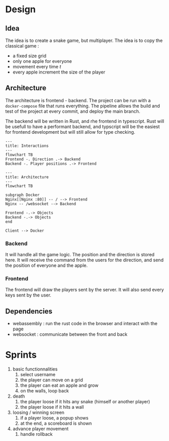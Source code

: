 # Design

## Idea
The idea is to create a snake game, but multiplayer. The idea is to copy the classical game :
- a fixed size grid
- only one apple for everyone
- movement every time $t$
- every apple increment the size of the player

## Architecture
The architecture is frontend - backend. The project can be run with a `docker-compose` file that runs everything. The pipeline allows the build and test of the project at every commit, and deploy the main branch.

The backend will be written in Rust, and rhe frontend in typescript. Rust will be usefull to have a performant backend, and typscript will be the easiest for frontend development but will still allow for type checking.

```mermaid
---
title: Interactions
---
flowchart TB
Frontend -. Direction .-> Backend
Backend -. Player positions .-> Frontend
```

```mermaid
---
title: Architecture
---
flowchart TB

subgraph Docker
Nginx[[Nginx :80]] -- / --> Frontend
Nginx -- /websocket --> Backend

Frontend -.-> Objects
Backend -.-> Objects
end

Client --> Docker

```

### Backend
It will handle all the game logic. The position and the direction is stored here. It will receive the command from the users for the direction, and send the position of everyone and the apple.

### Frontend
The frontend will draw the players sent by the server. It will also send every keys sent by the user.

## Dependencies
- webassembly : run the rust code in the browser and interact with the page
- websocket : communicate between the front and back

# Sprints
1. basic functionnalities
    1. select username
    1. the player can move on a grid
    2. the player can eat an apple and grow
    3. on the walls, loop back
2. death
    1. the player loose if it hits any snake (himself or another player)
    2. the player loose if it hits a wall
3. loosing / winning screen
    1. if a player loose, a popup shows
    2. at the end, a scoreboard is shown
4. advance player movement
    1. handle rollback

